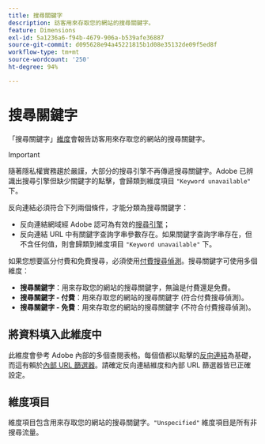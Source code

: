 ```yaml
---
title: 搜尋關鍵字
description: 訪客用來存取您的網站的搜尋關鍵字。
feature: Dimensions
exl-id: 5a1236a6-f94b-4679-906a-b539afe36887
source-git-commit: d095628e94a45221815b1d08e35132de09f5ed8f
workflow-type: tm+mt
source-wordcount: '250'
ht-degree: 94%

---
```


# 搜尋關鍵字

「搜尋關鍵字」[維度](overview.md)會報告訪客用來存取您的網站的搜尋關鍵字。

>[!IMPORTANT]
>
>隨著隱私權實務趨於嚴謹，大部分的搜尋引擎不再傳遞搜尋關鍵字。Adobe 已辨識出搜尋引擎但缺少關鍵字的點擊，會歸類到維度項目 `"Keyword unavailable"` 下。

反向連結必須符合下列兩個條件，才能分類為搜尋關鍵字：

* 反向連結網域經 Adobe 認可為有效的[搜尋引擎](search-engine.md)；
* 反向連結 URL 中有關鍵字查詢字串參數存在。如果關鍵字查詢字串存在，但不含任何值，則會歸類到維度項目 `"Keyword unavailable"` 下。

如果您想要區分付費和免費搜尋，必須使用[付費搜尋偵測](/help/admin/admin/c-manage-report-suites/c-edit-report-suites/general/paid-search-detection/paid-search-detection.md)。搜尋關鍵字可使用多個維度：

* **搜尋關鍵字**：用來存取您的網站的搜尋關鍵字，無論是付費還是免費。
* **搜尋關鍵字 - 付費**：用來存取您的網站的搜尋關鍵字 (符合付費搜尋偵測)。
* **搜尋關鍵字 - 免費**：用來存取您的網站的搜尋關鍵字 (不符合付費搜尋偵測)。

## 將資料填入此維度中

此維度會參考 Adobe 內部的多個查閱表格。每個值都以點擊的[反向連結](referrer.md)為基礎，而這有賴於[內部 URL 篩選器](/help/admin/admin/c-manage-report-suites/c-edit-report-suites/general/internal-url-filter-admin.md)。請確定反向連結維度和內部 URL 篩選器皆已正確設定。

## 維度項目

維度項目包含用來存取您的網站的搜尋關鍵字。`"Unspecified"` 維度項目是所有非搜尋流量。
